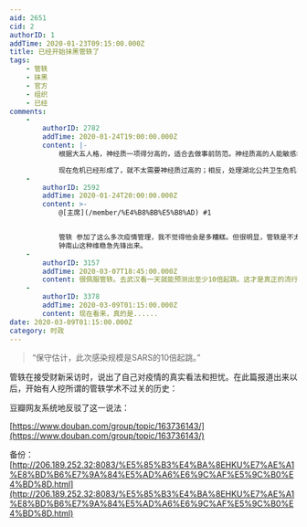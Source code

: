 ```yaml
---
aid: 2651
cid: 2
authorID: 1
addTime: 2020-01-23T09:15:00.000Z
title: 已经开始抹黑管轶了
tags:
    - 管轶
    - 抹黑
    - 官方
    - 组织
    - 已经
comments:
    -
        authorID: 2782
        addTime: 2020-01-24T19:00:00.000Z
        content: |-
            根据大五人格，神经质一项得分高的，适合去做事前防范。神经质高的人能敏感地发现哪怕最小的兆头。

            现在危机已经形成了，就不太需要神经质过高的；相反，处理湖北公共卫生危机目前更需要神经质得分低的人，就是我们一般所说的临危不乱的人。
    -
        authorID: 2592
        addTime: 2020-01-24T20:00:00.000Z
        content: >-
            @[主席](/member/%E4%B8%BB%E5%B8%AD) #1


            管轶 参加了这么多次疫情管理，我不觉得他会是多糟糕。但很明显，管轶是不太受中共控制的人，甚至可能是下一个蒋永彦，所以关键时候还得
            钟南山这种维稳急先锋出来。
    -
        authorID: 3157
        addTime: 2020-03-07T18:45:00.000Z
        content: 很佩服管轶。去武汉看一天就能预测出至少10倍起跳。这才是真正的流行病学专家。
    -
        authorID: 3378
        addTime: 2020-03-09T01:15:00.000Z
        content: 现在看来，真的是......
date: 2020-03-09T01:15:00.000Z
category: 时政
---
```


> “保守估计，此次感染规模是SARS的10倍起跳。”

管轶在接受财新采访时，说出了自己对疫情的真实看法和担忧。在此篇报道出来以后，开始有人挖所谓的管轶学术不过关的历史：

豆瓣网友系统地反驳了这一说法：

[https://www.douban.com/group/topic/163736143/](https://www.douban.com/group/topic/163736143/)

备份：[http://206.189.252.32:8083/%E5%85%B3%E4%BA%8EHKU%E7%AE%A1%E8%BD%B6%E7%9A%84%E5%AD%A6%E6%9C%AF%E5%9C%B0%E4%BD%8D.html](http://206.189.252.32:8083/%E5%85%B3%E4%BA%8EHKU%E7%AE%A1%E8%BD%B6%E7%9A%84%E5%AD%A6%E6%9C%AF%E5%9C%B0%E4%BD%8D.html)
